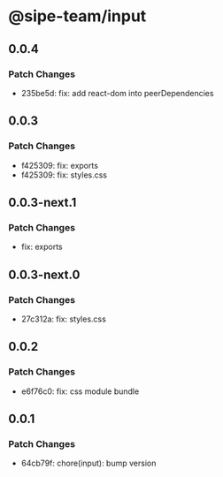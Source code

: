 # @sipe-team/input

## 0.0.4

### Patch Changes

- 235be5d: fix: add react-dom into peerDependencies

## 0.0.3

### Patch Changes

- f425309: fix: exports
- f425309: fix: styles.css

## 0.0.3-next.1

### Patch Changes

- fix: exports

## 0.0.3-next.0

### Patch Changes

- 27c312a: fix: styles.css

## 0.0.2

### Patch Changes

- e6f76c0: fix: css module bundle

## 0.0.1

### Patch Changes

- 64cb79f: chore(input): bump version
